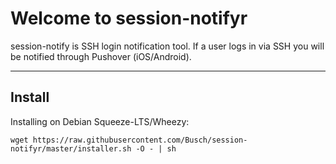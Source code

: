 Welcome to session-notifyr
===================


session-notify is SSH login notification tool. If a user logs in via SSH you will be notified through Pushover (iOS/Android).

----------


Install
-------------

Installing on Debian Squeeze-LTS/Wheezy:

```
wget https://raw.githubusercontent.com/Busch/session-notifyr/master/installer.sh -O - | sh
```


